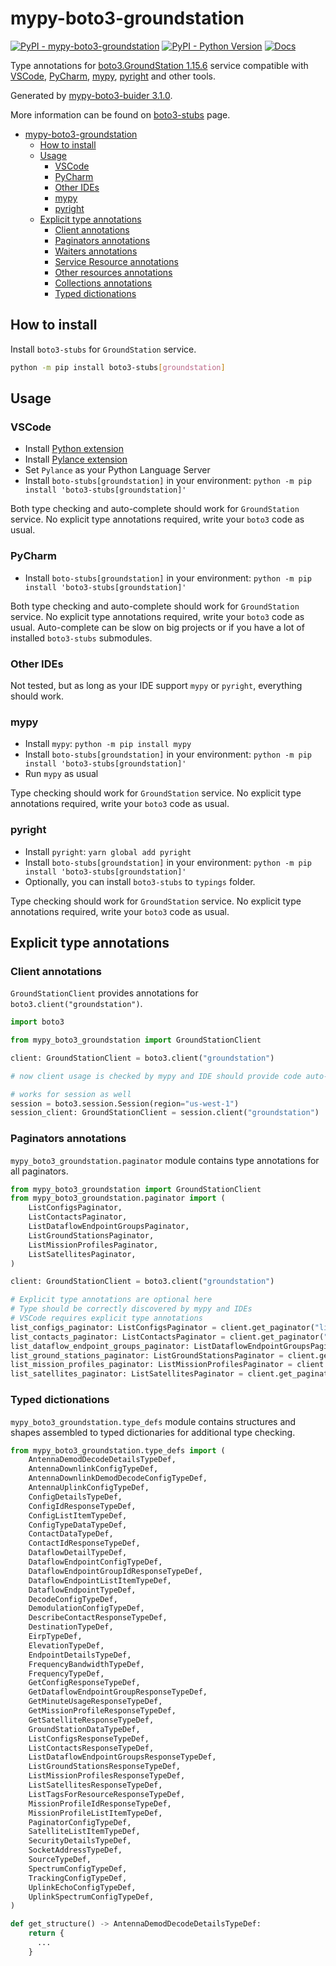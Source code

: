 # mypy-boto3-groundstation

[![PyPI - mypy-boto3-groundstation](https://img.shields.io/pypi/v/mypy-boto3-groundstation.svg?color=blue)](https://pypi.org/project/mypy-boto3-groundstation)
[![PyPI - Python Version](https://img.shields.io/pypi/pyversions/mypy-boto3-groundstation.svg?color=blue)](https://pypi.org/project/mypy-boto3-groundstation)
[![Docs](https://img.shields.io/readthedocs/mypy-boto3-builder.svg?color=blue)](https://mypy-boto3-builder.readthedocs.io/)

Type annotations for
[boto3.GroundStation 1.15.6](https://boto3.amazonaws.com/v1/documentation/api/1.15.6/reference/services/groundstation.html#GroundStation) service
compatible with
[VSCode](https://code.visualstudio.com/),
[PyCharm](https://www.jetbrains.com/pycharm/),
[mypy](https://github.com/python/mypy),
[pyright](https://github.com/microsoft/pyright)
and other tools.

Generated by [mypy-boto3-buider 3.1.0](https://github.com/vemel/mypy_boto3_builder).

More information can be found on [boto3-stubs](https://pypi.org/project/boto3-stubs/) page.

- [mypy-boto3-groundstation](#mypy-boto3-groundstation)
  - [How to install](#how-to-install)
  - [Usage](#usage)
    - [VSCode](#vscode)
    - [PyCharm](#pycharm)
    - [Other IDEs](#other-ides)
    - [mypy](#mypy)
    - [pyright](#pyright)
  - [Explicit type annotations](#explicit-type-annotations)
    - [Client annotations](#client-annotations)
    - [Paginators annotations](#paginators-annotations)
    - [Waiters annotations](#waiters-annotations)
    - [Service Resource annotations](#service-resource-annotations)
    - [Other resources annotations](#other-resources-annotations)
    - [Collections annotations](#collections-annotations)
    - [Typed dictionations](#typed-dictionations)

## How to install

Install `boto3-stubs` for `GroundStation` service.

```bash
python -m pip install boto3-stubs[groundstation]
```

## Usage

### VSCode

- Install [Python extension](https://marketplace.visualstudio.com/items?itemName=ms-python.python)
- Install [Pylance extension](https://marketplace.visualstudio.com/items?itemName=ms-python.vscode-pylance)
- Set `Pylance` as your Python Language Server
- Install `boto-stubs[groundstation]` in your environment: `python -m pip install 'boto3-stubs[groundstation]'`

Both type checking and auto-complete should work for `GroundStation` service.
No explicit type annotations required, write your `boto3` code as usual.

### PyCharm

- Install `boto-stubs[groundstation]` in your environment: `python -m pip install 'boto3-stubs[groundstation]'`

Both type checking and auto-complete should work for `GroundStation` service.
No explicit type annotations required, write your `boto3` code as usual.
Auto-complete can be slow on big projects or if you have a lot of installed `boto3-stubs` submodules.

### Other IDEs

Not tested, but as long as your IDE support `mypy` or `pyright`, everything should work.

### mypy

- Install `mypy`: `python -m pip install mypy`
- Install `boto-stubs[groundstation]` in your environment: `python -m pip install 'boto3-stubs[groundstation]'`
- Run `mypy` as usual

Type checking should work for `GroundStation` service.
No explicit type annotations required, write your `boto3` code as usual.

### pyright

- Install `pyright`: `yarn global add pyright`
- Install `boto-stubs[groundstation]` in your environment: `python -m pip install 'boto3-stubs[groundstation]'`
- Optionally, you can install `boto3-stubs` to `typings` folder.

Type checking should work for `GroundStation` service.
No explicit type annotations required, write your `boto3` code as usual.

## Explicit type annotations

### Client annotations

`GroundStationClient` provides annotations for `boto3.client("groundstation")`.

```python
import boto3

from mypy_boto3_groundstation import GroundStationClient

client: GroundStationClient = boto3.client("groundstation")

# now client usage is checked by mypy and IDE should provide code auto-complete

# works for session as well
session = boto3.session.Session(region="us-west-1")
session_client: GroundStationClient = session.client("groundstation")
```

### Paginators annotations

`mypy_boto3_groundstation.paginator` module contains type annotations for all paginators.

```python
from mypy_boto3_groundstation import GroundStationClient
from mypy_boto3_groundstation.paginator import (
    ListConfigsPaginator,
    ListContactsPaginator,
    ListDataflowEndpointGroupsPaginator,
    ListGroundStationsPaginator,
    ListMissionProfilesPaginator,
    ListSatellitesPaginator,
)

client: GroundStationClient = boto3.client("groundstation")

# Explicit type annotations are optional here
# Type should be correctly discovered by mypy and IDEs
# VSCode requires explicit type annotations
list_configs_paginator: ListConfigsPaginator = client.get_paginator("list_configs")
list_contacts_paginator: ListContactsPaginator = client.get_paginator("list_contacts")
list_dataflow_endpoint_groups_paginator: ListDataflowEndpointGroupsPaginator = client.get_paginator("list_dataflow_endpoint_groups")
list_ground_stations_paginator: ListGroundStationsPaginator = client.get_paginator("list_ground_stations")
list_mission_profiles_paginator: ListMissionProfilesPaginator = client.get_paginator("list_mission_profiles")
list_satellites_paginator: ListSatellitesPaginator = client.get_paginator("list_satellites")
```







### Typed dictionations

`mypy_boto3_groundstation.type_defs` module contains structures and shapes assembled
to typed dictionaries for additional type checking.

```python
from mypy_boto3_groundstation.type_defs import (
    AntennaDemodDecodeDetailsTypeDef,
    AntennaDownlinkConfigTypeDef,
    AntennaDownlinkDemodDecodeConfigTypeDef,
    AntennaUplinkConfigTypeDef,
    ConfigDetailsTypeDef,
    ConfigIdResponseTypeDef,
    ConfigListItemTypeDef,
    ConfigTypeDataTypeDef,
    ContactDataTypeDef,
    ContactIdResponseTypeDef,
    DataflowDetailTypeDef,
    DataflowEndpointConfigTypeDef,
    DataflowEndpointGroupIdResponseTypeDef,
    DataflowEndpointListItemTypeDef,
    DataflowEndpointTypeDef,
    DecodeConfigTypeDef,
    DemodulationConfigTypeDef,
    DescribeContactResponseTypeDef,
    DestinationTypeDef,
    EirpTypeDef,
    ElevationTypeDef,
    EndpointDetailsTypeDef,
    FrequencyBandwidthTypeDef,
    FrequencyTypeDef,
    GetConfigResponseTypeDef,
    GetDataflowEndpointGroupResponseTypeDef,
    GetMinuteUsageResponseTypeDef,
    GetMissionProfileResponseTypeDef,
    GetSatelliteResponseTypeDef,
    GroundStationDataTypeDef,
    ListConfigsResponseTypeDef,
    ListContactsResponseTypeDef,
    ListDataflowEndpointGroupsResponseTypeDef,
    ListGroundStationsResponseTypeDef,
    ListMissionProfilesResponseTypeDef,
    ListSatellitesResponseTypeDef,
    ListTagsForResourceResponseTypeDef,
    MissionProfileIdResponseTypeDef,
    MissionProfileListItemTypeDef,
    PaginatorConfigTypeDef,
    SatelliteListItemTypeDef,
    SecurityDetailsTypeDef,
    SocketAddressTypeDef,
    SourceTypeDef,
    SpectrumConfigTypeDef,
    TrackingConfigTypeDef,
    UplinkEchoConfigTypeDef,
    UplinkSpectrumConfigTypeDef,
)

def get_structure() -> AntennaDemodDecodeDetailsTypeDef:
    return {
      ...
    }
```
